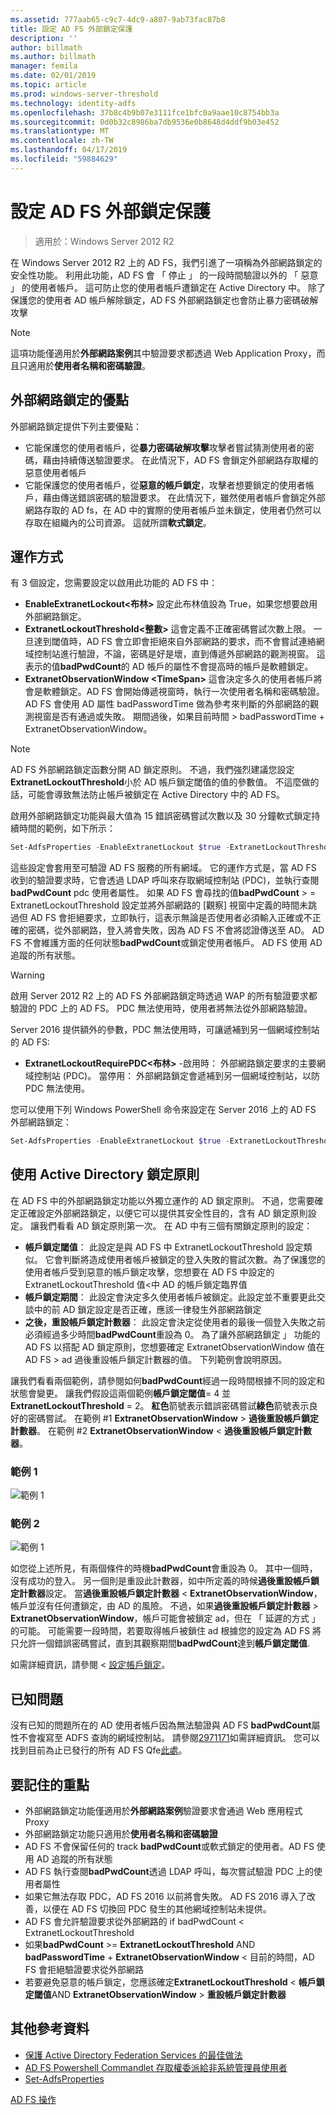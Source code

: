 ```yaml
---
ms.assetid: 777aab65-c9c7-4dc9-a807-9ab73fac87b8
title: 設定 AD FS 外部鎖定保護
description: ''
author: billmath
ms.author: billmath
manager: femila
ms.date: 02/01/2019
ms.topic: article
ms.prod: windows-server-threshold
ms.technology: identity-adfs
ms.openlocfilehash: 37b8c4b9b07e3111fce1bfc0a9aae10c8754bb3a
ms.sourcegitcommit: 0d0b32c8986ba7db9536e0b8648d4ddf9b03e452
ms.translationtype: MT
ms.contentlocale: zh-TW
ms.lasthandoff: 04/17/2019
ms.locfileid: "59884629"
---
```

# <a name="configure-ad-fs-extranet-lockout-protection"></a>設定 AD FS 外部鎖定保護

>適用於：Windows Server 2012 R2

在 Windows Server 2012 R2 上的 AD FS，我們引進了一項稱為外部網路鎖定的安全性功能。  利用此功能，AD FS 會 「 停止 」 的一段時間驗證以外的 「 惡意 」 的使用者帳戶。  這可防止您的使用者帳戶遭鎖定在 Active Directory 中。  除了保護您的使用者 AD 帳戶解除鎖定，AD FS 外部網路鎖定也會防止暴力密碼破解攻擊

> [!NOTE]
> 這項功能僅適用於**外部網路案例**其中驗證要求都透過 Web Application Proxy，而且只適用於**使用者名稱和密碼驗證**。

## <a name="advantages-of-extranet-lockout"></a>外部網路鎖定的優點
外部網路鎖定提供下列主要優點：
- 它能保護您的使用者帳戶，從**暴力密碼破解攻擊**攻擊者嘗試猜測使用者的密碼，藉由持續傳送驗證要求。 在此情況下，AD FS 會鎖定外部網路存取權的惡意使用者帳戶
- 它能保護您的使用者帳戶，從**惡意的帳戶鎖定**，攻擊者想要鎖定的使用者帳戶，藉由傳送錯誤密碼的驗證要求。 在此情況下，雖然使用者帳戶會鎖定外部網路存取的 AD fs，在 AD 中的實際的使用者帳戶並未鎖定，使用者仍然可以存取在組織內的公司資源。 這就所謂**軟式鎖定**。

## <a name="how-it-works"></a>運作方式
有 3 個設定，您需要設定以啟用此功能的 AD FS 中： 
- **EnableExtranetLockout&lt;布林&gt;** 設定此布林值設為 True，如果您想要啟用外部網路鎖定。
- **ExtranetLockoutThreshold&lt;整數&gt;** 這會定義不正確密碼嘗試次數上限。 一旦達到閾值時，AD FS 會立即會拒絕來自外部網路的要求，而不會嘗試連絡網域控制站進行驗證，不論，密碼是好是壞，直到傳遞外部網路的觀測視窗。 這表示的值**badPwdCount**的 AD 帳戶的屬性不會提高時的帳戶是軟體鎖定。
- **ExtranetObservationWindow &lt;TimeSpan&gt;** 這會決定多久的使用者帳戶將會是軟體鎖定。AD FS 會開始傳遞視窗時，執行一次使用者名稱和密碼驗證。 AD FS 會使用 AD 屬性 badPasswordTime 做為參考來判斷的外部網路的觀測視窗是否有通過或失敗。 期間過後，如果目前時間 > badPasswordTime + ExtranetObservationWindow。 

> [!NOTE]
> AD FS 外部網路鎖定函數分開 AD 鎖定原則。 不過，我們強烈建議您設定**ExtranetLockoutThreshold**小於 AD 帳戶鎖定閾值的值的參數值。 不這麼做的話，可能會導致無法防止帳戶被鎖定在 Active Directory 中的 AD FS。 

啟用外部網路鎖定功能與最大值為 15 錯誤密碼嘗試次數以及 30 分鐘軟式鎖定持續時間的範例，如下所示：

```powershell
Set-AdfsProperties -EnableExtranetLockout $true -ExtranetLockoutThreshold 15 -ExtranetObservationWindow (new-timespan -Minutes 30)
```

這些設定會套用至可驗證 AD FS 服務的所有網域。 它的運作方式是，當 AD FS 收到的驗證要求時，它會透過 LDAP 呼叫來存取網域控制站 (PDC)，並執行查閱**badPwdCount** pdc 使用者屬性。 如果 AD FS 會尋找的值**badPwdCount** > = ExtranetLockoutThreshold 設定並將外部網路的 [觀察] 視窗中定義的時間未跳過但 AD FS 會拒絕要求，立即執行，這表示無論是否使用者必須輸入正確或不正確的密碼，從外部網路，登入將會失敗，因為 AD FS 不會將認證傳送至 AD。 AD FS 不會維護方面的任何狀態**badPwdCount**或鎖定使用者帳戶。 AD FS 使用 AD 追蹤的所有狀態。 

> [!warning]
> 啟用 Server 2012 R2 上的 AD FS 外部網路鎖定時透過 WAP 的所有驗證要求都驗證的 PDC 上的 AD FS。 PDC 無法使用時，使用者將無法從外部網路驗證。

Server 2016 提供額外的參數，PDC 無法使用時，可讓遞補到另一個網域控制站的 AD FS:

- **ExtranetLockoutRequirePDC&lt;布林&gt;** -啟用時： 外部網路鎖定要求的主要網域控制站 (PDC)。 當停用： 外部網路鎖定會遞補到另一個網域控制站，以防 PDC 無法使用。

您可以使用下列 Windows PowerShell 命令來設定在 Server 2016 上的 AD FS 外部網路鎖定：

```powershell
Set-AdfsProperties -EnableExtranetLockout $true -ExtranetLockoutThreshold 15 -ExtranetObservationWindow (new-timespan -Minutes 30) -ExtranetLockoutRequirePDC $false
```

## <a name="working-with-the-active-directory-lockout-policy"></a>使用 Active Directory 鎖定原則
在 AD FS 中的外部網路鎖定功能以外獨立運作的 AD 鎖定原則。 不過，您需要確定正確設定外部網路鎖定，以便它可以提供其安全性目的，含有 AD 鎖定原則設定。
讓我們看看 AD 鎖定原則第一次。 在 AD 中有三個有關鎖定原則的設定：
- **帳戶鎖定閾值**： 此設定是與 AD FS 中 ExtranetLockoutThreshold 設定類似。 它會判斷將造成使用者帳戶被鎖定的登入失敗的嘗試次數。為了保護您的使用者帳戶受到惡意的帳戶鎖定攻擊，您想要在 AD FS 中設定的 ExtranetLockoutThreshold 值&lt;中 AD 的帳戶鎖定臨界值
- **帳戶鎖定期間**： 此設定會決定多久使用者帳戶被鎖定。此設定並不重要更此交談中的前 AD 鎖定設定是否正確，應該一律發生外部網路鎖定
- **之後，重設帳戶鎖定計數器**： 此設定會決定從使用者的最後一個登入失敗之前必須經過多少時間**badPwdCount**重設為 0。 為了讓外部網路鎖定 」 功能的 AD FS 以搭配 AD 鎖定原則，您想要確定 ExtranetObservationWindow 值在 AD FS &gt; ad 過後重設帳戶鎖定計數器的值。 下列範例會說明原因。  

讓我們看看兩個範例，請參閱如何**badPwdCount**經過一段時間根據不同的設定和狀態會變更。 讓我們假設這兩個範例**帳戶鎖定閾值**= 4 並**ExtranetLockoutThreshold** = 2。 **紅色**箭號表示錯誤密碼嘗試**綠色**箭號表示良好的密碼嘗試。 在範例 #1 **ExtranetObservationWindow** &gt; **過後重設帳戶鎖定計數器**。 在範例 #2 **ExtranetObservationWindow** &lt; **過後重設帳戶鎖定計數器**。 

### <a name="example-1"></a>範例 1
![範例 1](media/Configure-AD-FS-Extranet-Lockout-Protection/one.png)

### <a name="example-2"></a>範例 2
![範例 1](media/Configure-AD-FS-Extranet-Lockout-Protection/two.png)

如您從上述所見，有兩個條件的時機**badPwdCount**會重設為 0。 其中一個時，沒有成功的登入。 另一個則是重設此計數器，如中所定義的時候**過後重設帳戶鎖定計數器**設定。 當**過後重設帳戶鎖定計數器** &lt; **ExtranetObservationWindow**，帳戶並沒有任何遭鎖定，由 AD 的風險。 不過，如果**過後重設帳戶鎖定計數器** &gt; **ExtranetObservationWindow**，帳戶可能會被鎖定 ad，但在 「 延遲的方式 」 的可能。 可能需要一段時間，若要取得帳戶被鎖住 ad 根據您的設定為 AD FS 將只允許一個錯誤密碼嘗試，直到其觀察期間**badPwdCount**達到**帳戶鎖定閾值**.

如需詳細資訊，請參閱 <<c0> [ 設定帳戶鎖定](https://blogs.technet.microsoft.com/secguide/2014/08/13/configuring-account-lockout/)。 

## <a name="known-issues"></a>已知問題
沒有已知的問題所在的 AD 使用者帳戶因為無法驗證與 AD FS **badPwdCount**屬性不會複寫至 ADFS 查詢的網域控制站。 請參閱[2971171](https://support.microsoft.com/help/2971171/adfs-authentication-issue-for-active-directory-users-when-extranet-loc)如需詳細資訊。 您可以找到目前為止已發行的所有 AD FS Qfe[此處](../deployment/updates-for-active-directory-federation-services-ad-fs.md)。

## <a name="key-points-to-remember"></a>要記住的重點
- 外部網路鎖定功能僅適用於**外部網路案例**驗證要求會通過 Web 應用程式 Proxy
- 外部網路鎖定功能只適用於**使用者名稱和密碼驗證**
- AD FS 不會保留任何的 track **badPwdCount**或軟式鎖定的使用者。AD FS 使用 AD 追蹤的所有狀態
- AD FS 執行查閱**badPwdCount**透過 LDAP 呼叫，每次嘗試驗證 PDC 上的使用者屬性  
- 如果它無法存取 PDC，AD FS 2016 以前將會失敗。 AD FS 2016 導入了改善，以便在 AD FS 切換回 PDC 發生的其他網域控制站未提供。 
- AD FS 會允許驗證要求從外部網路的 if badPwdCount < ExtranetLockoutThreshold 
- 如果**badPwdCount** >= **ExtranetLockoutThreshold** AND **badPasswordTime** + **ExtranetObservationWindow** < 目前的時間，AD FS 會拒絕驗證要求從外部網路
- 若要避免惡意的帳戶鎖定，您應該確定**ExtranetLockoutThreshold** < **帳戶鎖定閾值**AND **ExtranetObservationWindow**  > **重設帳戶鎖定計數器**


## <a name="additional-references"></a>其他參考資料  
- [保護 Active Directory Federation Services 的最佳做法](../../ad-fs/deployment/best-practices-securing-ad-fs.md)
- [AD FS Powershell Commandlet 存取權委派給非系統管理員使用者](delegate-ad-fs-pshell-access.md)
- [Set-AdfsProperties](https://technet.microsoft.com/itpro/powershell/windows/adfs/set-adfsproperties)

[AD FS 操作](../../ad-fs/AD-FS-2016-Operations.md)

    
